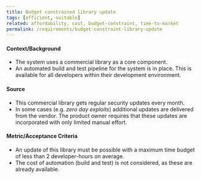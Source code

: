 ```yaml
---
title: Budget constrained library update
tags: [efficient, suitable]
related: affordability, cost, budget-constraint, time-to-market
permalink: /requirements/budget-constraint-library-update
---
```


<div class="quality-requirement" markdown="1">


#### Context/Background

* The system uses a commercial library as a core component. 
* An automated build and test pipeline for the system is in place.
This is available for all developers within their development environment.

#### Source

* This commercial library gets regular security updates every month.
* In some cases (e.g. _zero day exploits_) additional updates are delivered from the vendor. 
The product owner requires that these updates are incorporated with  only limited manual effort.

#### Metric/Acceptance Criteria

* An update of this library must be possible with a maximum time budget of less than 2 developer-hours on average.
* The cost of automation (build and test) is not considered, as these are already available.
</div><br>





